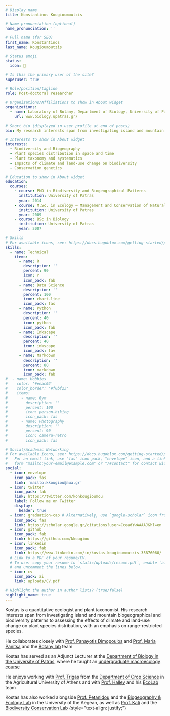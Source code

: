 ```yaml
---
# Display name
title: Konstantinos Kougioumoutzis

# Name pronunciation (optional)
name_pronunciation: ''

# Full name (for SEO)
first_name: Konstantinos
last_name: Kougioumoutzis

# Status emoji
status:
  icon: 🔎

# Is this the primary user of the site?
superuser: true

# Role/position/tagline
role: Post-doctoral researcher

# Organizations/Affiliations to show in About widget
organizations:
  - name: Laboratory of Botany, Department of Biology, University of Patras
    url: www.biology.upatras.gr/

# Short bio (displayed in user profile at end of posts)
bio: My research interests span from investigating island and mountain biodiversity and biogeographical patterns to assesing the impacts of climate and land-use change on plant species distribution

# Interests to show in About widget
interests:
  - Biodiversity and Biogeography
  - Plant species distribution in space and time
  - Plant taxonomy and systematics
  - Impacts of climate and land-use change on biodiversity
  - Conservation genetics

# Education to show in About widget
education:
  courses:
    - course: PhD in Biodiversity and Biogeographical Patterns
      institution: University of Patras
      year: 2014
    - course: M.Sc. in Ecology – Management and Conservation of Natural Environment
      institution: University of Patras
      year: 2009
    - course: BSc in Biology
      institution: University of Patras
      year: 2007

# Skills
# For available icons, see: https://docs.hugoblox.com/getting-started/page-builder/#icons
skills:
  - name: Technical
    items:
      - name: R
        description: ''
        percent: 90
        icon: r
        icon_pack: fab
      - name: Data Science
        description: ''
        percent: 100
        icon: chart-line
        icon_pack: fas
      - name: Python
        description: ''
        percent: 40
        icon: python
        icon_pack: fab
      - name: Inkscape
        description: ''
        percent: 40
        icon: inkscape
        icon_pack: fav
      - name: Markdown
        description: ''
        percent: 80
        icon: markdown
        icon_pack: fab
#  - name: Hobbies
#    color: '#eeac02'
#    color_border: '#f0bf23'
#    items:
#      - name: Gym
#        description: ''
#        percent: 100
#        icon: person-hiking
#        icon_pack: fas
#      - name: Photography
#        description: ''
#        percent: 90
#        icon: camera-retro
#        icon_pack: fas

# Social/Academic Networking
# For available icons, see: https://docs.hugoblox.com/getting-started/page-builder/#icons
#   For an email link, use "fas" icon pack, "envelope" icon, and a link in the
#   form "mailto:your-email@example.com" or "/#contact" for contact widget.
social:
  - icon: envelope
    icon_pack: fas
    link: 'mailto:kkougiou@aua.gr'
  - icon: twitter
    icon_pack: fab
    link: https://twitter.com/konkougioumou
    label: Follow me on Twitter
    display:
      header: true
  - icon: graduation-cap # Alternatively, use `google-scholar` icon from `ai` icon pack
    icon_pack: fas
    link: https://scholar.google.gr/citations?user=CceadYwAAAAJ&hl=en
  - icon: github
    icon_pack: fab
    link: https://github.com/kkougiou
  - icon: linkedin
    icon_pack: fab
    link: https://www.linkedin.com/in/kostas-kougioumoutzis-35876060/
  # Link to a PDF of your resume/CV.
  # To use: copy your resume to `static/uploads/resume.pdf`, enable `ai` icons in `params.yaml`,
  # and uncomment the lines below.
  - icon: cv
    icon_pack: ai
    link: uploads/CV.pdf

# Highlight the author in author lists? (true/false)
highlight_name: true
---
```


Kostas is a quantitative ecologist and plant taxonomist. His research interests span from investigating island and mountain biogeographical and biodiversity patterns to assessing the effects of climate and land-use change on plant species distribution, with an emphasis on range-restricted species.   
 
He collaborates closely with [Prof. Panayotis Dimopoulos](https://scholar.google.gr/citations?user=1WMOcPMAAAAJ&hl=en&oi=ao) and [Prof. Maria Panitsa](https://scholar.google.gr/citations?user=JLeOBm0AAAAJ&hl=en) and the [Botany lab](http://botanylab.upatras.gr/) team

Kostas has served  as an Adjunct Lecturer at the [Department of Biology in the University of Patras](http://www.biology.upatras.gr/index.php?option=com_content&view=category&layout=blog&id=28&Itemid=101), where he taught an [undergraduate macroecology course](https://eclass.upatras.gr/courses/BIO357/)   

He enjoys working with [Prof. Trigas](http://efp.aua.gr/en/userpages_en/713) from the [Department of Crop Science](http://efp.aua.gr/en) in the Agricultural University of Athens and with [Prof. Halley](https://www.john-halley.com/) and his [EcoLab](https://twitter.com/EcoLab_BET) team

Kostas has also worked alongside [Prof. Petanidou](https://geography.aegean.gr/ppl/index_en.php?content=0&bio=tpet) and the [Biogeography & Ecology Lab](https://bioecolab-aegean.blogspot.com/2013/11/theodora-petanidou.html) in the University of the Aegean, as well as [Prof. Kati](https://bc.lab.uoi.gr/en/who-we-are/vassiliki-kati/) and the [Biodiversity Conservation Lab](https://bc.lab.uoi.gr/en/)
{style="text-align: justify;"}